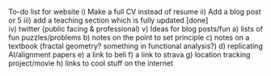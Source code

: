 To-do list for website 
i) Make a full CV instead of resume 
ii) Add a blog post or 5 
iii) add a teaching section which is fully updated [done]  
iv) twitter (public facing & professional) 
v) Ideas for blog posts/fun
  a) lists of fun puzzles/problems 
  b) notes on the point to set principle 
  c) notes on a textbook (fractal geometry? something in functional analysis?)
  d) replicating AI/alignment papers 
  e) a link to beli 
  f) a link to strava 
  g) location tracking project/movie
  h) links to cool stuff on the internet
